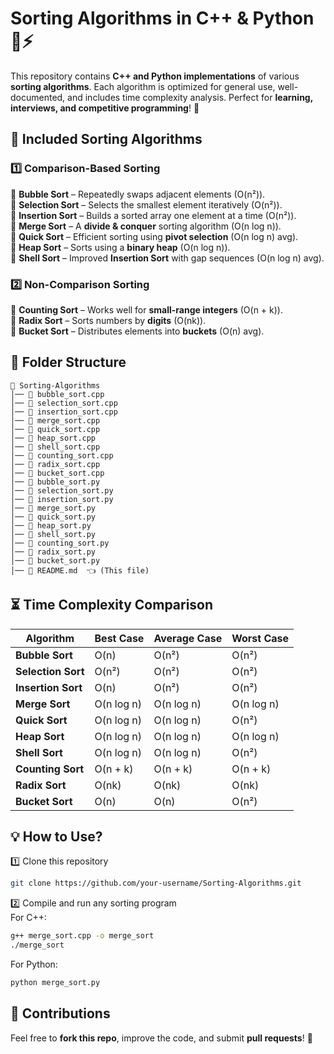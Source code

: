 # Sorting Algorithms in C++ & Python 🔢⚡  

This repository contains **C++ and Python implementations** of various **sorting algorithms**. Each algorithm is optimized for general use, well-documented, and includes time complexity analysis. Perfect for **learning, interviews, and competitive programming**! 🚀

## 📌 Included Sorting Algorithms  

### **1️⃣ Comparison-Based Sorting**  
🔹 **Bubble Sort** – Repeatedly swaps adjacent elements (O(n²)).  
🔹 **Selection Sort** – Selects the smallest element iteratively (O(n²)).  
🔹 **Insertion Sort** – Builds a sorted array one element at a time (O(n²)).  
🔹 **Merge Sort** – A **divide & conquer** sorting algorithm (O(n log n)).  
🔹 **Quick Sort** – Efficient sorting using **pivot selection** (O(n log n) avg).  
🔹 **Heap Sort** – Sorts using a **binary heap** (O(n log n)).  
🔹 **Shell Sort** – Improved **Insertion Sort** with gap sequences (O(n log n) avg).  

### **2️⃣ Non-Comparison Sorting**  
🔹 **Counting Sort** – Works well for **small-range integers** (O(n + k)).  
🔹 **Radix Sort** – Sorts numbers by **digits** (O(nk)).  
🔹 **Bucket Sort** – Distributes elements into **buckets** (O(n) avg).  

## 📂 Folder Structure  
```
📂 Sorting-Algorithms
│── 📜 bubble_sort.cpp
│── 📜 selection_sort.cpp
│── 📜 insertion_sort.cpp
│── 📜 merge_sort.cpp
│── 📜 quick_sort.cpp
│── 📜 heap_sort.cpp
│── 📜 shell_sort.cpp
│── 📜 counting_sort.cpp
│── 📜 radix_sort.cpp
│── 📜 bucket_sort.cpp
│── 📜 bubble_sort.py
│── 📜 selection_sort.py
│── 📜 insertion_sort.py
│── 📜 merge_sort.py
│── 📜 quick_sort.py
│── 📜 heap_sort.py
│── 📜 shell_sort.py
│── 📜 counting_sort.py
│── 📜 radix_sort.py
│── 📜 bucket_sort.py
│── 📜 README.md  👈 (This file)
```

## ⏳ Time Complexity Comparison  
| Algorithm       | Best Case | Average Case | Worst Case |
|----------------|----------|-------------|------------|
| **Bubble Sort**   | O(n)      | O(n²)       | O(n²)      |
| **Selection Sort** | O(n²)     | O(n²)       | O(n²)      |
| **Insertion Sort** | O(n)      | O(n²)       | O(n²)      |
| **Merge Sort**    | O(n log n) | O(n log n)  | O(n log n) |
| **Quick Sort**    | O(n log n) | O(n log n)  | O(n²)      |
| **Heap Sort**     | O(n log n) | O(n log n)  | O(n log n) |
| **Shell Sort**    | O(n log n) | O(n log n)  | O(n²)      |
| **Counting Sort** | O(n + k)   | O(n + k)    | O(n + k)   |
| **Radix Sort**    | O(nk)      | O(nk)       | O(nk)      |
| **Bucket Sort**   | O(n)       | O(n)        | O(n²)      |

## 💡 How to Use?  
1️⃣ Clone this repository  
```sh
git clone https://github.com/your-username/Sorting-Algorithms.git
```  
2️⃣ Compile and run any sorting program  
For C++:
```sh
g++ merge_sort.cpp -o merge_sort
./merge_sort
```
For Python:
```sh
python merge_sort.py
```

## 📌 Contributions  
Feel free to **fork this repo**, improve the code, and submit **pull requests**! 🚀  


